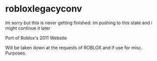 # robloxlegacyconv
Im sorry but this is never getting finished. im pushing to this state and i might continue it later

Port of Roblox's 2011 Website

Will be taken down at the requests of ROBLOX and if use for misc. Purposes.
